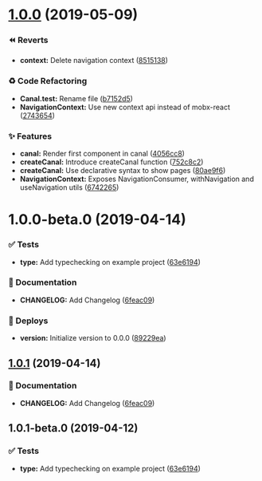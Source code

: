 <a name="1.0.0"></a>
# [1.0.0](https://github.com/tpucci/react-gondola/compare/1.0.0-beta.0...1.0.0) (2019-05-09)


### ⏪ Reverts

* **context:** Delete navigation context ([8515138](https://github.com/tpucci/react-gondola/commit/8515138))


### ♻️ Code Refactoring

* **Canal.test:** Rename file ([b7152d5](https://github.com/tpucci/react-gondola/commit/b7152d5))
* **NavigationContext:** Use new context api instead of mobx-react ([2743654](https://github.com/tpucci/react-gondola/commit/2743654))


### ✨ Features

* **canal:** Render first component in canal ([4056cc8](https://github.com/tpucci/react-gondola/commit/4056cc8))
* **createCanal:** Introduce createCanal function ([752c8c2](https://github.com/tpucci/react-gondola/commit/752c8c2))
* **createCanal:** Use declarative syntax to show pages ([80ae9f6](https://github.com/tpucci/react-gondola/commit/80ae9f6))
* **NavigationContext:** Exposes NavigationConsumer, withNavigation and useNavigation utils ([6742265](https://github.com/tpucci/react-gondola/commit/6742265))

<a name="1.0.0-beta.0"></a>
# 1.0.0-beta.0 (2019-04-14)


### ✅ Tests

* **type:** Add typechecking on example project ([63e6194](https://github.com/tpucci/react-gondola/commit/63e6194))


### 📝 Documentation

* **CHANGELOG:** Add Changelog ([6feac09](https://github.com/tpucci/react-gondola/commit/6feac09))


### 🚀 Deploys

* **version:** Initialize version to 0.0.0 ([89229ea](https://github.com/tpucci/react-gondola/commit/89229ea))

<a name="1.0.1"></a>
## [1.0.1](https://github.com/tpucci/react-gondola/compare/1.0.1-beta.0...1.0.1) (2019-04-14)


### 📝 Documentation

* **CHANGELOG:** Add Changelog ([6feac09](https://github.com/tpucci/react-gondola/commit/6feac09))

<a name="1.0.1-beta.0"></a>
## 1.0.1-beta.0 (2019-04-12)


### ✅ Tests

* **type:** Add typechecking on example project ([63e6194](https://github.com/tpucci/react-gondola/commit/63e6194))


